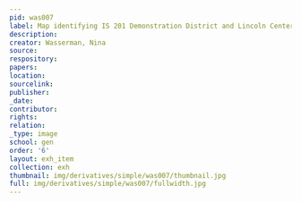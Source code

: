 ```yaml
---
pid: was007
label: Map identifying IS 201 Demonstration District and Lincoln Center for the Arts
description:
creator: Wasserman, Nina
source:
respository:
papers:
location:
sourcelink:
publisher:
_date:
contributor:
rights:
relation:
_type: image
school: gen
order: '6'
layout: exh_item
collection: exh
thumbnail: img/derivatives/simple/was007/thumbnail.jpg
full: img/derivatives/simple/was007/fullwidth.jpg
---
```

